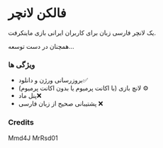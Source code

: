 # فالکن لانچر

یک لانچر فارسی زبان برای کاربران ایرانی بازی ماینکرفت.

همچنان در دست توسعه... 

### ویژگی ها
* بروزرسانی ورژن و دانلود✅
* لانچ بازی (با اکانت پرمیوم یا بدون اکانت پرمیوم) ⚙
* پنل ماد❌
* پشتیبانی صحیح از زبان فارسی ❌

### Credits
Mmd4J
MrRsd01
